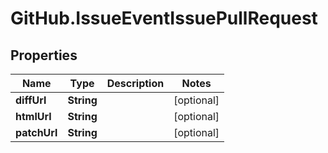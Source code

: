 # GitHub.IssueEventIssuePullRequest

## Properties

Name | Type | Description | Notes
------------ | ------------- | ------------- | -------------
**diffUrl** | **String** |  | [optional] 
**htmlUrl** | **String** |  | [optional] 
**patchUrl** | **String** |  | [optional] 


